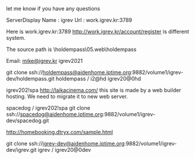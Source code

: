 let me know if you have any questions

ServerDisplay Name : igrev
Url : work.igrev.kr:3789


	
Here is work.igrev.kr:3789
http://work.igrev.kr/account/register
is different system.



The source path is \holdempass\05.web\holdempass

Email:
mike@igrev.kr
igrev2021


git clone ssh://holdempass@aidenhome.iptime.org:9882/volume1/igrev-dev/holdempass.git
holdempass / i2@hd
igrev20@0hd


igrev202!spa
http://laikacinema.com/ 
this site is made by a web builder hosting. We need to migrate it to new web server.

spacedog / igrev202!spa
git clone ssh://spacedog@aidenhome.iptime.org:9882/volume1/igrev-dev/spacedog.git




http://homebooking.dtryx.com/sample.html



git clone ssh://igrev-dev@aidenhome.iptime.org:9882/volume1/igrev-dev/igrev.git
igrev / igrev20@0dev